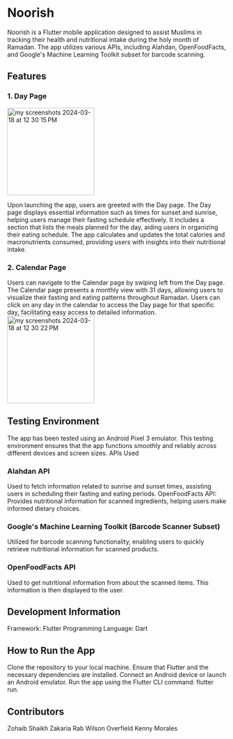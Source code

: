 # Noorish
Noorish is a Flutter mobile application designed to assist Muslims in tracking their health and nutritional intake during the holy month of Ramadan. The app utilizes various APIs, including Alahdan, OpenFoodFacts, and Google's Machine Learning Toolkit subset for barcode scanning.

## Features
### 1. Day Page
<img width="200" alt="my screenshots 2024-03-18 at 12 30 15 PM" src="https://github.com/Zohaib-Kenny-Zakaria-Wilson/noorish_app/assets/121403508/7aae63e0-1239-4590-903b-433757e22b04">

Upon launching the app, users are greeted with the Day page.
The Day page displays essential information such as times for sunset and sunrise, helping users manage their fasting schedule effectively.
It includes a section that lists the meals planned for the day, aiding users in organizing their eating schedule.
The app calculates and updates the total calories and macronutrients consumed, providing users with insights into their nutritional intake.

### 2. Calendar Page
Users can navigate to the Calendar page by swiping left from the Day page.
The Calendar page presents a monthly view with 31 days, allowing users to visualize their fasting and eating patterns throughout Ramadan.
Users can click on any day in the calendar to access the Day page for that specific day, facilitating easy access to detailed information.
<img width="200" alt="my screenshots 2024-03-18 at 12 30 22 PM" src="https://github.com/Zohaib-Kenny-Zakaria-Wilson/noorish_app/assets/121403508/175934a8-a1b6-44c2-bbd9-9edaed3dfe28">


## Testing Environment
The app has been tested using an Android Pixel 3 emulator.
This testing environment ensures that the app functions smoothly and reliably across different devices and screen sizes.
APIs Used

### Alahdan API
Used to fetch information related to sunrise and sunset times, assisting users in scheduling their fasting and eating periods.
OpenFoodFacts API: Provides nutritional information for scanned ingredients, helping users make informed dietary choices.
### Google's Machine Learning Toolkit (Barcode Scanner Subset)
Utilized for barcode scanning functionality, enabling users to quickly retrieve nutritional information for scanned products.
### OpenFoodFacts API
Used to get nutritional information from about the scanned items. This information is then displayed to the user.
## Development Information
Framework: Flutter 
Programming Language: Dart

## How to Run the App
Clone the repository to your local machine.
Ensure that Flutter and the necessary dependencies are installed.
Connect an Android device or launch an Android emulator.
Run the app using the Flutter CLI command: flutter run.

## Contributors
Zohaib Shaikh
Zakaria Rab
Wilson Overfield
Kenny Morales
